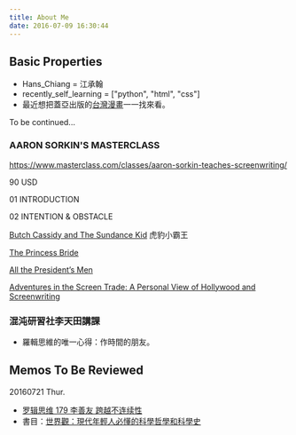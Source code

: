 ```yaml
---
title: About Me
date: 2016-07-09 16:30:44
---
```


## Basic Properties

- Hans_Chiang = 江承翰
- recently_self_learning = ["python", "html", "css"]
- 最近想把蓋亞出版的[台灣漫畫](http://www.books.com.tw/web/sys_puballb/books/16/?pubid=gaea)一一找來看。

To be continued...

### AARON SORKIN'S MASTERCLASS

https://www.masterclass.com/classes/aaron-sorkin-teaches-screenwriting/

90 USD

01 INTRODUCTION

02 INTENTION & OBSTACLE

[Butch Cassidy and The Sundance Kid](https://en.wikipedia.org/wiki/Butch_Cassidy_and_the_Sundance_Kid)
虎豹小霸王

[The Princess Bride](https://en.wikipedia.org/wiki/The_Princess_Bride_(film))

[All the President’s Men](https://en.wikipedia.org/wiki/All_the_President%27s_Men_(film))

[Adventures in the Screen Trade: A Personal View of Hollywood and Screenwriting](https://www.amazon.com/Adventures-Screen-Trade-Hollywood-Screenwriting/dp/0446391174)

### 混沌研習社李天田講課

- 羅輯思維的唯一心得：作時間的朋友。


## Memos To Be Reviewed

20160721 Thur.

- [罗辑思维 179 李善友 跨越不连续性](http://v.youku.com/v_show/id_XMTY1MjM2NjM4NA==.html?from=y1.2-2.4.1)
- 書目：[世界觀：現代年輕人必懂的科學哲學和科學史](http://www.books.com.tw/products/0010680119)
